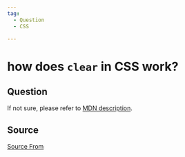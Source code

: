 ```yaml
---
tag:
  - Question
  - CSS

---
```

  
# how does `clear` in CSS work?

## Question
If not sure, please refer to [MDN description](https://developer.mozilla.org/en-US/docs/Web/CSS/clear).




##  Source
[Source From](https://bigfrontend.dev/question/explain-clear-in-CSS)

  